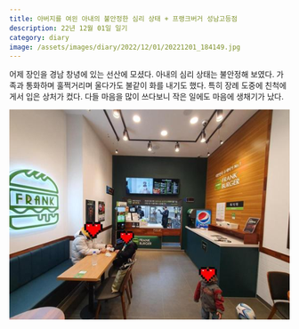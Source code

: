 ```yaml
---
title: 아버지를 여읜 아내의 불안정한 심리 상태 + 프랭크버거 성남고등점
description: 22년 12월 01일 일기
category: diary
image: /assets/images/diary/2022/12/01/20221201_184149.jpg
---
```


어제 장인을 경남 창녕에 있는 선산에 모셨다. 
아내의 심리 상태는 불안정해 보였다. 
가족과 통화하며 훌쩍거리며 울다가도 불같이 화를 내기도 했다. 
특히 장례 도중에 친척에게서 입은 상처가 컸다. 
다들 마음을 많이 쓰다보니 작은 일에도 마음에 생채기가 났다. 


![](/assets/images/diary/2022/12/01/20221201_184923.jpg)
